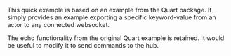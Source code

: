 This quick example is based on an example from the Quart package. It simply provides an example exporting a specific keyword-value from an actor to any connected websocket. 

The echo functionality from the original Quart example is retained. It would be useful to modify it to send commands to the hub.
